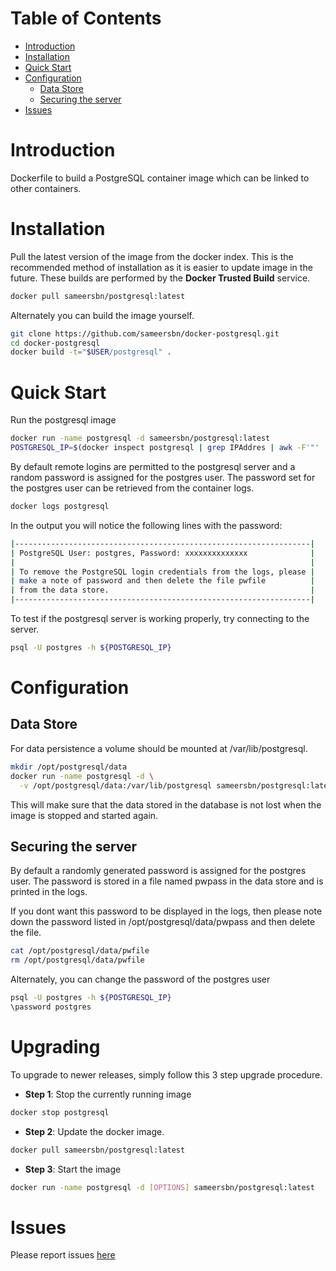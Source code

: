 # Table of Contents
- [Introduction](#introduction)
- [Installation](#installation)
- [Quick Start](#quick-start)
- [Configuration](#configuration)
    - [Data Store](#data-store)
    - [Securing the server](#securing-the-server)
- [Issues](#issues)

# Introduction
Dockerfile to build a PostgreSQL container image which can be linked to other containers.

# Installation

Pull the latest version of the image from the docker index. This is the recommended method of installation as it is easier to update image in the future. These builds are performed by the **Docker Trusted Build** service.

```bash
docker pull sameersbn/postgresql:latest
```

Alternately you can build the image yourself.

```bash
git clone https://github.com/sameersbn/docker-postgresql.git
cd docker-postgresql
docker build -t="$USER/postgresql" .
```

# Quick Start
Run the postgresql image

```bash
docker run -name postgresql -d sameersbn/postgresql:latest
POSTGRESQL_IP=$(docker inspect postgresql | grep IPAddres | awk -F'"' '{print $4}')
```

By default remote logins are permitted to the postgresql server and a random password is assigned for the postgres user. The password set for the postgres user can be retrieved from the container logs.

```bash
docker logs postgresql
```

In the output you will notice the following lines with the password:
```bash
|------------------------------------------------------------------|
| PostgreSQL User: postgres, Password: xxxxxxxxxxxxxx              |
|                                                                  |
| To remove the PostgreSQL login credentials from the logs, please |
| make a note of password and then delete the file pwfile          |
| from the data store.                                             |
|------------------------------------------------------------------|
```

To test if the postgresql server is working properly, try connecting to the server.

```bash
psql -U postgres -h ${POSTGRESQL_IP}
```

# Configuration

## Data Store
For data persistence a volume should be mounted at /var/lib/postgresql.

```bash
mkdir /opt/postgresql/data
docker run -name postgresql -d \
  -v /opt/postgresql/data:/var/lib/postgresql sameersbn/postgresql:latest
```

This will make sure that the data stored in the database is not lost when the image is stopped and started again.

## Securing the server
By default a randomly generated password is assigned for the postgres user. The password is stored in a file named pwpass in the data store and is printed in the logs.

If you dont want this password to be displayed in the logs, then please note down the password listed in /opt/postgresql/data/pwpass and then delete the file.

```bash
cat /opt/postgresql/data/pwfile
rm /opt/postgresql/data/pwfile
```

Alternately, you can change the password of the postgres user

```bash
psql -U postgres -h ${POSTGRESQL_IP}
\password postgres
```

# Upgrading

To upgrade to newer releases, simply follow this 3 step upgrade procedure.

- **Step 1**: Stop the currently running image

```bash
docker stop postgresql
```

- **Step 2**: Update the docker image.

```bash
docker pull sameersbn/postgresql:latest
```

- **Step 3**: Start the image

```bash
docker run -name postgresql -d [OPTIONS] sameersbn/postgresql:latest
```

# Issues
Please report issues [here](https://github.com/sameersbn/docker-postgresql/issues)
